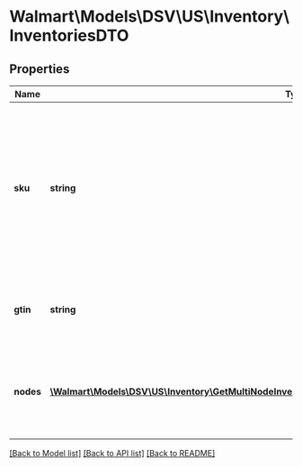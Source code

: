 # Walmart\Models\DSV\US\Inventory\InventoriesDTO

## Properties

Name | Type | Description | Notes
------------ | ------------- | ------------- | -------------
**sku** | **string** | Indicates the stock keeping unit (SKU) item identifier.    This is a product identifier provided by the drop ship vendor (DSV) to identify each item. |
**gtin** | **string** | Indicates the global trade item number (GTIN) item identifier. |
**nodes** | [**\Walmart\Models\DSV\US\Inventory\GetMultiNodeInventoryForSkuAndAllShipnodes200ResponseNodesInner[]**](GetMultiNodeInventoryForSkuAndAllShipnodes200ResponseNodesInner.md) | Indicates an array for nodes, to include ship node and allocated quantity. | [optional]


[[Back to Model list]](./) [[Back to API list]](../../../../../README.md#supported-apis) [[Back to README]](../../../../../README.md)
